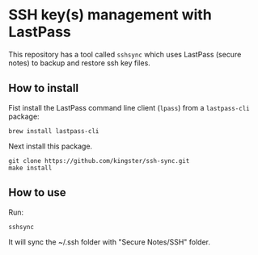 # SSH key(s) management with LastPass 
 
This repository has a tool called `sshsync` which uses LastPass (secure notes)
to backup and restore ssh key files. 

## How to install

Fist install the LastPass command line client (`lpass`) from a `lastpass-cli`
package:

	brew install lastpass-cli

Next install this package. 
	
	git clone https://github.com/kingster/ssh-sync.git
	make install

## How to use

Run:

	sshsync

It will sync the ~/.ssh folder with  "Secure Notes/SSH" folder.

